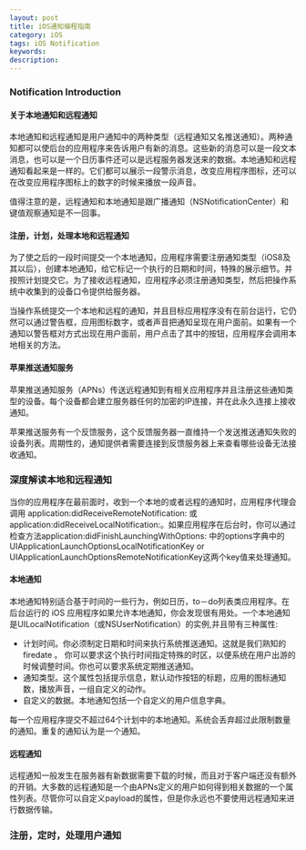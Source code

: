 ```yaml
---
layout: post
title: iOS通知编程指南
category: iOS
tags: iOS Notification
keywords:
description:
---
```


### Notification Introduction ###
    
#### 关于本地通知和远程通知 ####

本地通知和远程通知是用户通知中的两种类型（远程通知又名推送通知）。两种通知都可以使后台的应用程序来告诉用户有新的消息。这些新的消息可以是一段文本消息，也可以是一个日历事件还可以是远程服务器发送来的数据。本地通知和远程通知看起来是一样的。它们都可以展示一段警示消息，改变应用程序图标，还可以在改变应用程序图标上的数字的时候来播放一段声音。  

值得注意的是，远程通知和本地通知是跟广播通知（NSNotificationCenter）和键值观察通知是不一回事。   
#### 注册，计划，处理本地和远程通知 ####

为了使之后的一段时间提交一个本地通知，应用程序需要注册通知类型（iOS8及其以后），创建本地通知，给它标记一个执行的日期和时间，特殊的展示细节。并按照计划提交它。为了接收远程通知，应用程序必须注册通知类型，然后把操作系统中收集到的设备口令提供给服务器。  

当操作系统提交一个本地和远程的通知，并且目标应用程序没有在前台运行，它仍然可以通过警告框，应用图标数字，或者声音把通知呈现在用户面前。如果有一个通知以警告框对方式出现在用户面前，用户点击了其中的按钮，应用程序会调用本地相关的方法。  

#### 苹果推送通知服务 ####

苹果推送通知服务（APNs）传送远程通知到有相关应用程序并且注册这些通知类型的设备。每个设备都会建立服务器任何的加密的IP连接，并在此永久连接上接收通知。  

苹果推送服务有一个反馈服务，这个反馈服务器一直维持一个发送推送通知失败的设备列表。周期性的，通知提供者需要连接到反馈服务器上来查看哪些设备无法接收通知。  


### 深度解读本地和远程通知 ###

当你的应用程序在最前面时，收到一个本地的或者远程的通知时，应用程序代理会调用
application:didReceiveRemoteNotification: 或 application:didReceiveLocalNotification:。如果应用程序在后台时，你可以通过检查方法application:didFinishLaunchingWithOptions: 中的options字典中的UIApplicationLaunchOptionsLocalNotificationKey or UIApplicationLaunchOptionsRemoteNotificationKey这两个key值来处理通知。  

#### 本地通知 ####

本地通知特别适合基于时间的一些行为，例如日历，to－do列表类应用程序。在后台运行的 iOS 应用程序如果允许本地通知，你会发现很有用处。一个本地通知是UILocalNotification（或NSUserNotification）的实例,并且带有三种属性:    

-  计划时间。你必须制定日期和时间来执行系统推送通知。这就是我们熟知的 firedate 。 你可以要求这个执行时间指定特殊的时区，以便系统在用户出游的时候调整时间。你也可以要求系统定期推送通知。  
-  通知类型。这个属性包括提示信息，默认动作按钮的标题，应用的图标通知数，播放声音，一组自定义的动作。  
-  自定义的数据。本地通知包括一个自定义的用户信息字典。  

每一个应用程序提交不超过64个计划中的本地通知。系统会丢弃超过此限制数量的通知。重复的通知认为是一个通知。

#### 远程通知 ####

远程通知一般发生在服务器有新数据需要下载的时候，而且对于客户端还没有额外的开销。大多数的远程通知是一个由APNs定义的用户如何得到相关数据的一个属性列表。尽管你可以自定义payload的属性，但是你永远也不要使用远程通知来进行数据传输。  

### 注册，定时，处理用户通知 ###

